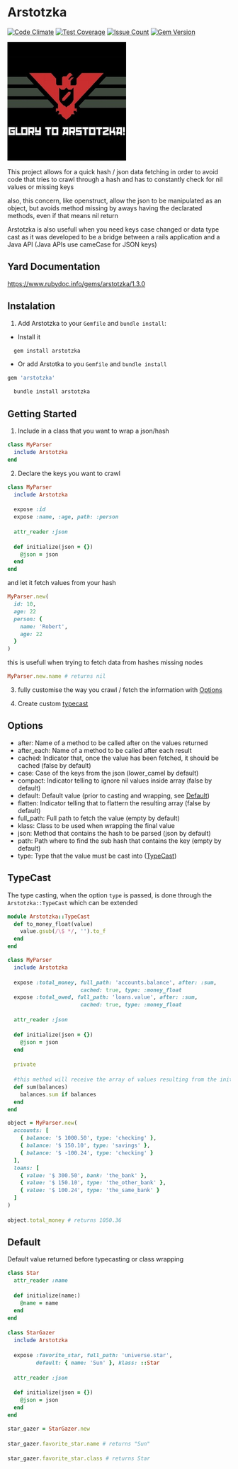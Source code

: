 Arstotzka
========
[![Code Climate](https://codeclimate.com/github/darthjee/arstotzka/badges/gpa.svg)](https://codeclimate.com/github/darthjee/arstotzka)
[![Test Coverage](https://codeclimate.com/github/darthjee/arstotzka/badges/coverage.svg)](https://codeclimate.com/github/darthjee/arstotzka/coverage)
[![Issue Count](https://codeclimate.com/github/darthjee/arstotzka/badges/issue_count.svg)](https://codeclimate.com/github/darthjee/arstotzka)
[![Gem Version](https://badge.fury.io/rb/arstotzka.svg)](https://badge.fury.io/rb/arstotzka)

![arstotzka](https://raw.githubusercontent.com/darthjee/arstotzka/master/arstotzka.jpg)

This project allows for a quick hash / json data fetching in order to avoid code
that tries to crawl through a hash and has to constantly check for nil values or missing keys

also, this concern, like openstruct, allow the json to be manipulated as an object, but
avoids method missing by aways having the declarated methods, even if that means nil return

Arstotzka is also usefull when you need keys case changed or data type cast as it was developed
to be a bridge between a rails application and a Java API (Java APIs use cameCase for
JSON keys)

Yard Documentation
-------------------
https://www.rubydoc.info/gems/arstotzka/1.3.0

Instalation
---------------
1. Add Arstotzka to your `Gemfile` and `bundle install`:
  - Install it

```ruby
  gem install arstotzka
```

- Or add Arstotka to you `Gemfile` and `bundle install`

```ruby
gem 'arstotzka'
```

```bash
  bundle install arstotzka
```

Getting Started
---------------
1. Include in a class that you want to wrap a json/hash

```ruby
class MyParser
  include Arstotzka
end
```

2. Declare the keys you want to crawl

```ruby
class MyParser
  include Arstotzka

  expose :id
  expose :name, :age, path: :person

  attr_reader :json

  def initialize(json = {})
    @json = json
  end
end

```

and let it fetch values from your hash


```ruby
MyParser.new(
  id: 10,
  age: 22
  person: {
    name: 'Robert',
    age: 22
  }
)
```

this is usefull when trying to fetch data from hashes missing nodes

```ruby
MyParser.new.name # returns nil
```

3. fully customise the way you crawl / fetch the information with [Options](#options)

4. Create custom [typecast](#TypeCast)

Options
-------
- after: Name of a method to be called after on the values returned
- after_each: Name of a method to be called after each result
- cached: Indicator that, once the value has been fetched, it should be cached (false by default)
- case: Case of the keys from the json (lower_camel by default)
- compact: Indicator telling to ignore nil values inside array (false by default)
- default: Default value (prior to casting and wrapping, see [Default](#default))
- flatten: Indicator telling that to flattern the resulting array (false by default)
- full_path: Full path to fetch the value (empty by default)
- klass: Class to be used when wrapping the final value
- json: Method that contains the hash to be parsed (json by default)
- path: Path where to find the sub hash that contains the key (empty by default)
- type: Type that the value must be cast into ([TypeCast](#typecast))

## TypeCast
The type casting, when the option `type` is passed, is done through the `Arstotzka::TypeCast` which can
be extended

```ruby
module Arstotzka::TypeCast
  def to_money_float(value)
    value.gsub(/\$ */, '').to_f
  end
end
```

```ruby
class MyParser
  include Arstotzka

  expose :total_money, full_path: 'accounts.balance', after: :sum,
                       cached: true, type: :money_float
  expose :total_owed, full_path: 'loans.value', after: :sum,
                       cached: true, type: :money_float

  attr_reader :json

  def initialize(json = {})
    @json = json
  end

  private

  #this method will receive the array of values resulting from the initial mapping
  def sum(balances)
    balances.sum if balances
  end
end
```

```ruby
object = MyParser.new(
  accounts: [
    { balance: '$ 1000.50', type: 'checking' },
    { balance: '$ 150.10', type: 'savings' },
    { balance: '$ -100.24', type: 'checking' }
  ],
  loans: [
    { value: '$ 300.50', bank: 'the_bank' },
    { value: '$ 150.10', type: 'the_other_bank' },
    { value: '$ 100.24', type: 'the_same_bank' }
  ]
)

object.total_money # returns 1050.36
```

## Default
Default value returned before typecasting or class wrapping

```ruby
class Star
  attr_reader :name

  def initialize(name:)
    @name = name
  end
end

class StarGazer
  include Arstotzka

  expose :favorite_star, full_path: 'universe.star',
         default: { name: 'Sun' }, klass: ::Star

  attr_reader :json

  def initialize(json = {})
    @json = json
  end
end

```

```ruby
star_gazer = StarGazer.new

star_gazer.favorite_star.name # returns "Sun"

star_gazer.favorite_star.class # returns Star
```

